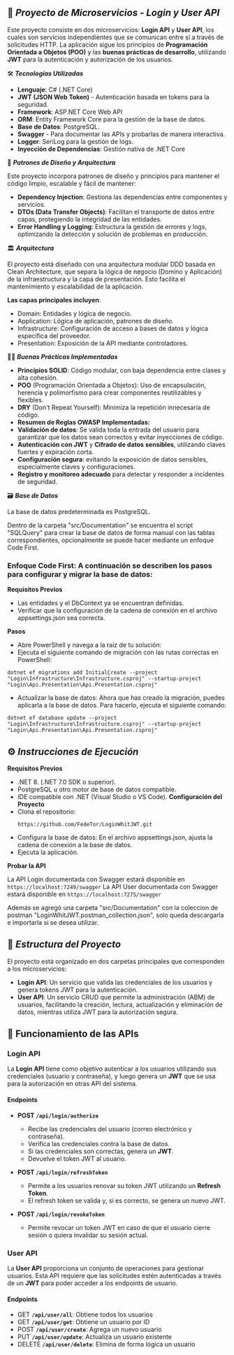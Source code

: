 ## 📂 **_Proyecto de Microservicios - Login y User API_**

Este proyecto consiste en dos microservicios: **Login API** y **User API**, los cuales son servicios independientes que se comunican entre sí a través de solicitudes HTTP. 
La aplicación sigue los principios de **Programación Orientada a Objetos (POO)** y las **buenas prácticas de desarrollo**, utilizando **JWT** para la autenticación y autorización de 
los usuarios.

🛠️ **_Tecnologías Utilizadas_**

- **Lenguaje**: C# (.NET Core)
- **JWT (JSON Web Token)** - Autenticación basada en tokens para la seguridad.
- **Framework**: ASP.NET Core Web API
- **ORM**: Entity Framework Core para la gestión de la base de datos.
- **Base de Datos**: PostgreSQL.
- **Swagger** - Para documentar las APIs y probarlas de manera interactiva.
- **Logger**: SeriLog para la gestión de logs.
- **Inyección de Dependencias**: Gestión nativa de .NET Core

🎨 **_Patrones de Diseño y Arquitectura_**

Este proyecto incorpora patrones de diseño y principios para mantener el código limpio, escalable y fácil de mantener:

- **Dependency Injection**: Gestiona las dependencias entre componentes y servicios.
- **DTOs (Data Transfer Objects)**: Facilitan el transporte de datos entre capas, protegiendo la integridad de las entidades.
- **Error Handling y Logging**: Estructura la gestión de errores y logs, optimizando la detección y solución de problemas en producción.

🏛️ **_Arquitectura_**

El proyecto está diseñado con una arquitectura modular DDD basada en Clean Architecture, que separa la lógica de negocio (Domino y Aplicación) de la infraestructura y la capa de presentación. 
Esto facilita el mantenimiento y escalabilidad de la aplicación.

**Las capas principales incluyen**:

- Domain: Entidades y lógica de negocio.
- Application: Lógica de aplicación, patrones de diseño.
- Infrastructure: Configuración de acceso a bases de datos y lógica específica del proveedor.
- Presentation: Exposición de la API mediante controladores.

👨‍🏫 **_Buenas Prácticas Implementadas_**

- **Principios SOLID**: Código modular, con baja dependencia entre clases y alta cohesión.
- **POO** (Programación Orientada a Objetos): Uso de encapsulación, herencia y polimorfismo para crear componentes reutilizables y flexibles.
- **DRY** (Don't Repeat Yourself): Minimiza la repetición innecesaria de código.
- **Resumen de Reglas OWASP Implementadas:**
- **Validación de datos**: Se valida toda la entrada del usuario para garantizar que los datos sean correctos y evitar inyecciones de código.
- **Autenticación con JWT** y **Cifrado de datos sensibles**, utilizando claves fuertes y expiración corta.
- **Configuración segura**: evitando la exposición de datos sensibles, especialmente claves y configuraciones.
- **Registro y monitoreo adecuado** para detectar y responder a incidentes de seguridad.


🗃️ **_Base de Datos_**

La base de datos predeterminada es PostgreSQL.

Dentro de la carpeta "src/Documentation" se encuentra el script "SQLQuery" para crear la base de datos de forma manual con las tablas correspondientes, opcionalmente se puede hacer mediante un enfoque Code First.

### **Enfoque Code First**: A continuación se describen los pasos para configurar y migrar la base de datos:

**Requisitos Previos**
- Las entidades y el DbContext ya se encuentran definidas.
- Verificar que la configuración de la cadena de conexión en el archivo appsettings.json sea correcta.
  
**Pasos**
- Abre PowerShell y navega a la raíz de tu solución:
- Ejecuta el siguiente comando de migración con las rutas correctas en PowerShell:
```
dotnet ef migrations add InitialCreate --project "Login\Infrastructure\Infrastructure.csproj" --startup-project "Login\Api.Presentation\Api.Presentation.csproj"
```
- Actualizar la base de datos: Ahora que has creado la migración, puedes aplicarla a la base de datos. Para hacerlo, ejecuta el siguiente comando:
```
dotnet ef database update --project "Login\Infrastructure\Infrastructure.csproj" --startup-project "Login\Api.Presentation\Api.Presentation.csproj"
```

## ⚙️ **_Instrucciones de Ejecución_**

**Requisitos Previos**
- .NET 8. (.NET 7.0 SDK o superior).
- PostgreSQL u otro motor de base de datos compatible.
- IDE compatible con .NET (Visual Studio o VS Code).
**Configuración del Proyecto**
- Clona el repositorio:
  ```
  https://github.com/FedeTor/LoginWhitJWT.git
  ```
- Configura la base de datos: En el archivo appsettings.json, ajusta la cadena de conexión a la base de datos.
- Ejecuta la aplicación.

**Probar la API**

La API Login documentada con Swagger estará disponible en ```https://localhost:7249/swagger```
La API User documentada con Swagger estará disponible en ```https://localhost:7275/swagger```

Además se agregó una carpeta "src/Documentation" con la coleccion de postman "LoginWhitJWT.postman_collection.json", solo queda descargarla e importarla si se desea utilizar.

## 📜 **_Estructura del Proyecto_**

El proyecto está organizado en dos carpetas principales que corresponden a los microservicios:

- **Login API**: Un servicio que valida las credenciales de los usuarios y genera tokens JWT para la autenticación.
- **User API**: Un servicio CRUD que permite la administración (ABM) de usuarios, facilitando la creación, lectura, actualización y eliminación de datos, mientras utiliza JWT para la autorización segura.

## 📜 Funcionamiento de las APIs

### Login API

La **Login API** tiene como objetivo autenticar a los usuarios utilizando sus credenciales (usuario y contraseña), y luego genera un **JWT** que se usa para la autorización en 
otras API del sistema.

#### Endpoints

- **POST ```/api/login/authorize```**
  - Recibe las credenciales del usuario (correo electrónico y contraseña).
  - Verifica las credenciales contra la base de datos.
  - Si las credenciales son correctas, genera un **JWT**.
  - Devuelve el token JWT al usuario.
  
- **POST ```/api/login/refreshToken```**
  - Permite a los usuarios renovar su token JWT utilizando un **Refresh Token**.
  - El refresh token se valida y, si es correcto, se genera un nuevo JWT.

- **POST ```/api/login/revokeToken```**
  - Permite revocar un token JWT en caso de que el usuario cierre sesión o quiera invalidar su sesión actual.
 
### User API

La **User API** proporciona un conjunto de operaciones para gestionar usuarios. Esta API requiere que las solicitudes estén autenticadas a través de un **JWT** para poder acceder a 
los endpoints de usuario.

#### Endpoints
- GET **```/api/user/all```**: Obtiene todos los usuarios
- GET **```/api/user/get```**: Obtiene un usuario por ID
- POST **```/api/user/create```**: Agrega un nuevo usuario
- PUT **```/api/user/update```**: Actualiza un usuario existente
- DELETE **```/api/user/delete```**: Elimina de forma lógica un usuario
